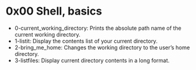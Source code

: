 # 0x00 Shell, basics
* 0-current_working_directory: Prints the absolute path name of the current working directory.
* 1-listit: Display the contents list of your current directory.
* 2-bring_me_home: Changes the working directory to the user’s home directory.
* 3-listfiles: Display current directory contents in a long format.